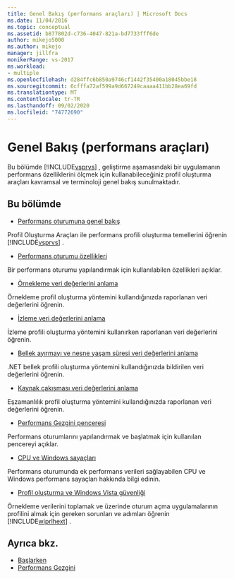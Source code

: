 ```yaml
---
title: Genel Bakış (performans araçları) | Microsoft Docs
ms.date: 11/04/2016
ms.topic: conceptual
ms.assetid: b877802d-c736-4047-821a-bd7733fff6de
author: mikejo5000
ms.author: mikejo
manager: jillfra
monikerRange: vs-2017
ms.workload:
- multiple
ms.openlocfilehash: d284ffc6b850a9746cf1442f35400a18045bbe18
ms.sourcegitcommit: 6cfffa72af599a9d667249caaaa411bb28ea69fd
ms.translationtype: MT
ms.contentlocale: tr-TR
ms.lasthandoff: 09/02/2020
ms.locfileid: "74772690"
---
```

# <a name="overviews-performance-tools"></a>Genel Bakış (performans araçları)
Bu bölümde [!INCLUDE[vsprvs](../code-quality/includes/vsprvs_md.md)] , geliştirme aşamasındaki bir uygulamanın performans özelliklerini ölçmek için kullanabileceğiniz profil oluşturma araçları kavramsal ve terminoloji genel bakış sunulmaktadır.

## <a name="in-this-section"></a>Bu bölümde
- [Performans oturumuna genel bakış](../profiling/performance-session-overview.md)

 Profil Oluşturma Araçları ile performans profili oluşturma temellerini öğrenin [!INCLUDE[vsprvs](../code-quality/includes/vsprvs_md.md)] .

- [Performans oturumu özellikleri](../profiling/performance-session-properties.md)

 Bir performans oturumu yapılandırmak için kullanılabilen özellikleri açıklar.

- [Örnekleme veri değerlerini anlama](../profiling/understanding-sampling-data-values.md)

 Örnekleme profil oluşturma yöntemini kullandığınızda raporlanan veri değerlerini öğrenin.

- [İzleme veri değerlerini anlama](../profiling/understanding-instrumentation-data-values.md)

 İzleme profili oluşturma yöntemini kullanırken raporlanan veri değerlerini öğrenin.

- [Bellek ayırmayı ve nesne yaşam süresi veri değerlerini anlama](../profiling/understanding-memory-allocation-and-object-lifetime-data-values.md)

 .NET bellek profili oluşturma yöntemini kullandığınızda bildirilen veri değerlerini öğrenin.

- [Kaynak çakışması veri değerlerini anlama](../profiling/understanding-resource-contention-data-values.md)

 Eşzamanlılık profil oluşturma yöntemini kullandığınızda raporlanan veri değerlerini öğrenin.

- [Performans Gezgini penceresi](../profiling/performance-explorer-window.md)

 Performans oturumlarını yapılandırmak ve başlatmak için kullanılan pencereyi açıklar.

- [CPU ve Windows sayaçları](../profiling/cpu-and-windows-counters.md)

 Performans oturumunda ek performans verileri sağlayabilen CPU ve Windows performans sayaçları hakkında bilgi edinin.

- [Profil oluşturma ve Windows Vista güvenliği](../profiling/profiling-and-windows-vista-security.md)

 Örnekleme verilerini toplamak ve üzerinde oturum açma uygulamalarının profilini almak için gereken sorunları ve adımları öğrenin [!INCLUDE[wiprlhext](../debugger/includes/wiprlhext_md.md)] .

## <a name="see-also"></a>Ayrıca bkz.

- [Başlarken](../profiling/getting-started-with-performance-tools.md)
- [Performans Gezgini](../profiling/performance-explorer.md)
